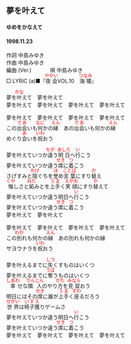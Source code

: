 <style type="text/css">
	ruby{
	    ruby-position: over;
	}
	ruby > rt{font-size: 12px;color:red;}
	p{font:16px;font-size: '楷体'}
</style>
## 夢を叶えて
#### ゆめをかなえて
#### 1998.11.23


作詞     中島みゆき　　　　　   
作曲      中島みゆき  　　　   
編曲 (Ver.) 　　　
唄     中島みゆき    
□ LYRIC (a)■『<ruby><rb>夜会</rb><rp>(</rp><rt>やかい</rt><rp>)</rp></ruby>VOL.10　<ruby><rb>海嘯</rb><rp>(</rp><rt>つなみ</rt><rp>)</rp></ruby>』  
  
  
夢を<ruby><rb>叶</rb><rp>(</rp><rt>かな</rt><rp>)</rp></ruby>えて　夢を叶えて  
夢を叶えて　夢を叶えて　夢を叶えて　夢を叶えて  
  
夢を叶えて　夢を叶えて　夢を叶えて　夢を叶えて  
この<ruby><rb>出会</rb><rp>(</rp><rt>であ</rt><rp>)</rp></ruby>いも<ruby><rb>何</rb><rp>(</rp><rt>なに</rt><rp>)</rp></ruby>かの<ruby><rb>縁</rb><rp>(</rp><rt>えん</rt><rp>)</rp></ruby>　あの<ruby><rb>出会</rb><rp>(</rp><rt>であ</rt><rp>)</rp></ruby>いも何かの<ruby><rb>縁</rb><rp>(</rp><rt>えん</rt><rp>)</rp></ruby>  
めぐり<ruby><rb>会</rb><rp>(</rp><rt>あ</rt><rp>)</rp></ruby>いを<ruby><rb>祝</rb><rp>(</rp><rt>いわ</rt><rp>)</rp></ruby>おう  
  
夢を叶えていつか<ruby><rb>違</rb><rp>(</rp><rt>ちが</rt><rp>)</rp></ruby>う<ruby><rb>明日</rb><rp>(</rp><rt>あした</rt><rp>)</rp></ruby>へ<ruby><rb>行</rb><rp>(</rp><rt>い</rt><rp>)</rp></ruby>こう  
夢を叶えていつか違う<ruby><rb>席</rb><rp>(</rp><rt>せき</rt><rp>)</rp></ruby>に<ruby><rb>着</rb><rp>(</rp><rt>つ</rt><rp>)</rp></ruby>こう  
さげすみと<ruby><rb>陰</rb><rp>(</rp><rt>かげ</rt><rp>)</rp></ruby>ぐちを<ruby><rb>誉</rb><rp>(</rp><rt>ほ</rt><rp>)</rp></ruby>め<ruby><rb>言葉</rb><rp>(</rp><rt>ことば</rt><rp>)</rp></ruby>にすり<ruby><rb>替</rb><rp>(</rp><rt>か</rt><rp>)</rp></ruby>え  
<ruby><rb>悔</rb><rp>(</rp><rt>くや</rt><rp>)</rp></ruby>しさと<ruby><rb>妬</rb><rp>(</rp><rt>ねた</rt><rp>)</rp></ruby>みとを<ruby><rb>上手</rb><rp>(</rp><rt>うま</rt><rp>)</rp></ruby>く<ruby><rb>笑顔</rb><rp>(</rp><rt>えがお</rt><rp>)</rp></ruby>にすり<ruby><rb>替</rb><rp>(</rp><rt>か</rt><rp>)</rp></ruby>えて  
夢を叶えていつか違う明日へ<ruby><rb>行</rb><rp>(</rp><rt>い</rt><rp>)</rp></ruby>こう  
夢を叶えていつか違う<ruby><rb>席</rb><rp>(</rp><rt>せき</rt><rp>)</rp></ruby>に<ruby><rb>着</rb><rp>(</rp><rt>つ</rt><rp>)</rp></ruby>こう  
夢を叶えて　夢を叶えて  
  
夢を叶えて　夢を叶えて　夢を叶えて　夢を叶えて  
この<ruby><rb>別</rb><rp>(</rp><rt>わか</rt><rp>)</rp></ruby>れも何かの<ruby><rb>縁</rb><rp>(</rp><rt>えん</rt><rp>)</rp></ruby>　あの別れも何かの縁  
サヨウナラを<ruby><rb>祝</rb><rp>(</rp><rt>いわ</rt><rp>)</rp></ruby>おう  
  
夢を叶えるまでに<ruby><rb>失</rb><rp>(</rp><rt>しつ</rt><rp>)</rp></ruby>くすものはいくつ  
夢を叶えるまでに<ruby><rb>奪</rb><rp>(</rp><rt>うば</rt><rp>)</rp></ruby>うものはいくつ  
<ruby><rb>幸</rb><rp>(</rp><rt>しあわ</rt><rp>)</rp></ruby>せな<ruby><rb>隣人</rb><rp>(</rp><rt>りんじん</rt><rp>)</rp></ruby>のやり<ruby><rb>方</rb><rp>(</rp><rt>かた</rt><rp>)</rp></ruby>を<ruby><rb>見習</rb><rp>(</rp><rt>みなら</rt><rp>)</rp></ruby>おう  
明日にはその<ruby><rb>席</rb><rp>(</rp><rt>せき</rt><rp>)</rp></ruby>に誰が<ruby><rb>上手</rb><rp>(</rp><rt>うま</rt><rp>)</rp></ruby>く<ruby><rb>座</rb><rp>(</rp><rt>すわ</rt><rp>)</rp></ruby>るだろう  
<ruby><rb>世界</rb><rp>(</rp><rt>せかい</rt><rp>)</rp></ruby>は<ruby><rb>椅子</rb><rp>(</rp><rt>いす</rt><rp>)</rp></ruby><ruby><rb>獲</rb><rp>(</rp><rt>え</rt><rp>)</rp></ruby>りゲームさ  
夢を叶えていつか違う明日へ<ruby><rb>行</rb><rp>(</rp><rt>い</rt><rp>)</rp></ruby>こう  
夢を叶えていつか違う<ruby><rb>席</rb><rp>(</rp><rt>せき</rt><rp>)</rp></ruby>に<ruby><rb>着</rb><rp>(</rp><rt>つ</rt><rp>)</rp></ruby>こう  
夢を叶えて　夢を叶えて　夢を叶えて　夢を叶えて  